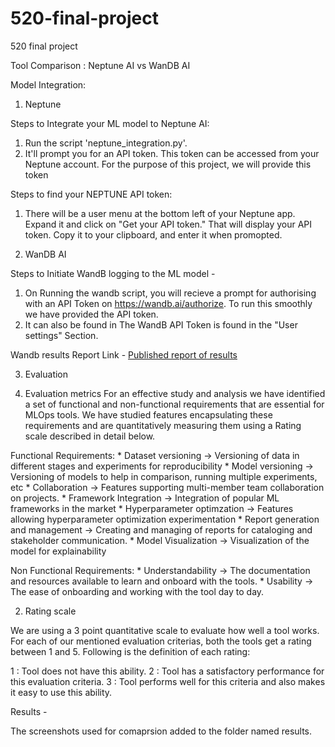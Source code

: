 # 520-final-project
520 final project

Tool Comparison : Neptune AI vs WanDB AI

Model Integration:

1. Neptune 

Steps to Integrate your ML model to Neptune AI:

1. Run the script 'neptune_integration.py'.
2. It'll prompt you for an API token. This token can be accessed from your Neptune account. For the purpose of this project, we will provide this token

Steps to find your NEPTUNE API token:

1. There will be a user menu at the bottom left of your Neptune app. Expand it and click on "Get your API token." That will display your API token. Copy it to your clipboard, and enter it when promopted.

2. WanDB AI 

Steps to Initiate WandB logging to the ML model - 

1. On Running the wandb script, you will recieve a prompt for authorising with an API Token on https://wandb.ai/authorize. To run this smoothly we have provided the API token. 
2. It can also be found in The WandB API Token is found in the "User settings" Section. 

Wandb results Report Link - 
[Published report of results](https://api.wandb.ai/links/ssmm/pj7nk9y3)

3. Evaluation

1. Evaluation metrics
For an effective study and analysis we have identified a set of functional and non-functional requirements that are essential for MLOps tools. We have studied features encapsulating these requirements and are quantitatively measuring them using a Rating scale described in detail below.

Functional Requirements:
    * Dataset versioning -> Versioning of data in different stages and experiments for reproducibility
    * Model versioning -> Versioning of models to help in comparison, running multiple experiments, etc
    * Collaboration ->  Features supporting multi-member team collaboration on projects.
    * Framework Integration -> Integration of popular ML frameworks in the market
    * Hyperparameter optimzation -> Features allowing hyperparameter optimization experimentation 
    * Report generation and management -> Creating and managing of reports for cataloging and stakeholder communication.
    * Model Visualization -> Visualization of the model for explainability

Non Functional Requirements:
    * Understandability -> The documentation and resources available to learn and onboard with the tools.
    * Usability -> The ease of onboarding and working with the tool day to day.


2. Rating scale

We are using a 3 point quantitative scale to evaluate how well a tool works. For each of our mentioned evaluation criterias,
both the tools get a rating between 1 and 5. Following is the definition of each rating:

1 : Tool does not have this ability.
2 : Tool has a satisfactory performance for this evaluation criteria.
3 : Tool performs well for this criteria and also makes it easy to use this ability.

Results - 

The screenshots used for comaprsion added to the folder named results. 


